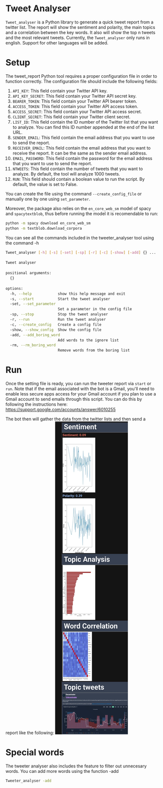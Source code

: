 Tweet Analyser
========

`Tweet_analyser` is a Python library to generate a quick tweet report from a twitter list. The report will show the sentiment and polarity, the main topics and a correlation between the key words. It also will show the top n tweets and the most relevant tweets. Currently, the `Tweet_analyser` only runs in english. Support for other languages will be added.

# Setup
The tweet_report Python tool requires a proper configuration file in order to function correctly. The configuration file should include the following fields:

1. `API_KEY`: This field contain your Twitter API key.
2. `API_KEY_SECRET`: This field contain your Twitter API secret key.
3. `BEARER_TOKEN`: This field contain your Twitter API bearer token.
4. `ACCESS_TOKEN`: This field contain your Twitter API access token.
5. `ACCESS_SECRET`: This field contain your Twitter API access secret.
6. `CLIENT_SECRET`: This field contain your Twitter client secret.
7. `LIST_ID`: This field contain the ID number of the Twitter list that you want to analyze. You can find this ID number appended at the end of the list URL.
8. `SENDER_EMAIL`: This field contain the email address that you want to use to send the report.
9. `RECEIVER_EMAIL`: This field contain the email address that you want to receive the report. It can be the same as the sender email address.
10. `EMAIL_PASSWORD`: This field contain the password for the email address that you want to use to send the report.
11. `NTWEETS`: This field contain the number of tweets that you want to analyze. By default, the tool will analyze 1000 tweets.
12. `RUN`: This field should contain a boolean value to run the script. By default, the value is set to False.

You can create the file using the command `--create_config_file` or manually one by one using `set_parameter`.

Moreover, the package also relies on the `en_core_web_sm` model of spacy and `spacytextblob`, thus before running the model it is recomendable to run:

```bash
python -m spacy download en_core_web_sm
python -m textblob.download_corpora
```

You can see all the commands included in the tweeter_analyser tool using the command -h

```bash
Tweet_analyser [-h] [-s] [-set] [-sp] [-r] [-c] [-show] [-add] {} ...

Tweet analyser

positional arguments:
  {}

options:
  -h, --help            show this help message and exit
  -s, --start           Start the tweet analyser
  -set, --set_parameter
                        Set a parameter in the config file
  -sp, --stop           Stop the tweet analyser
  -r, --run             Run the tweet analyser
  -c, --create_config   Create a config file
  -show, --show_config  Show the config file
  -add, --add_boring_word
                        Add words to the ignore list
  -rm, --rm_boring_word 
                        Remove words from the boring list
```

# Run

Once the setting file is ready, you can run the tweeter report via `start` or `run`. Note that if the email associated with the bot is a Gmail, you'll need to enable less secure apps access for your Gmail account if you plan to use a Gmail account to send emails through this script. You can do this by following the instructions here: https://support.google.com/accounts/answer/6010255

The bot then will gather the data from the twitter lists and then send a report like the following:
![report example](app/test/example.jpg)

# Special words

The tweeter analyser also includes the feature to filter out unnecesary words. You can add more words using the function -add 

```bash
Tweeter_analyser -add
```
